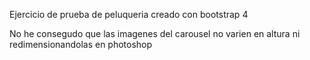 Ejercicio de prueba de peluqueria creado con bootstrap 4

No he consegudo que las imagenes del carousel no varien en altura ni redimensionandolas en photoshop
